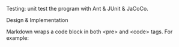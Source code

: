 
Testing: unit test the program with Ant &amp; JUnit &amp; JaCoCo.

Design & Implementation

Markdown wraps a code  block in both \<pre\> and \<code\> tags. For example: